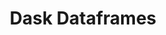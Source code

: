 ---
title: "Dask Dataframes"
teaching: 15
exercises: 0
questions:
- ""
objectives:
- ""
keypoints:
- ""
---